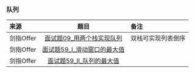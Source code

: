 ### 队列
来源|题目|备注
:---|:---:|:---|
剑指Offer|[面试题09_用两个栈实现队列](JianZhiOffer/面试题09_用两个栈实现队列.py)|双栈可实现列表倒序|
剑指Offer|[面试题59_I_滑动窗口的最大值](JianZhiOffer/面试题59_I_滑动窗口的最大值.py)||
剑指Offer|[面试题59_II_队列的最大值](JianZhiOffer/面试题59_II_队列的最大值.py)||